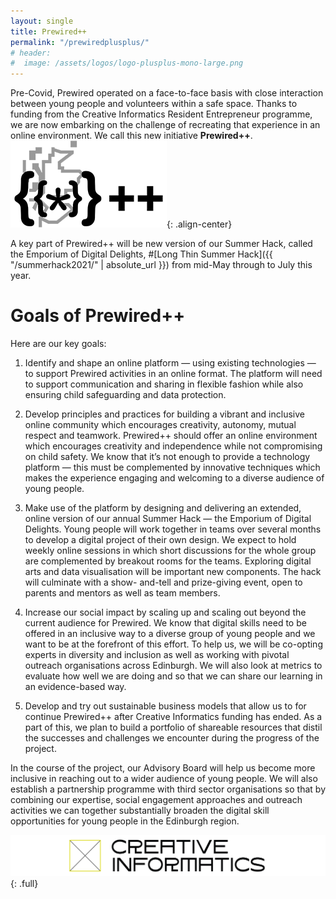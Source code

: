 ```yaml
---
layout: single
title: Prewired++
permalink: "/prewiredplusplus/"
# header:
#  image: /assets/logos/logo-plusplus-mono-large.png
---
```


Pre-Covid, Prewired operated on a face-to-face basis with close interaction between young people and volunteers within a safe space. Thanks to funding from the Creative Informatics Resident Entrepreneur programme, we are now embarking on the challenge of recreating that experience in an online environment. We call this new initiative <b>Prewired++</b>.
![Prewired++ Logo](/assets/logos/logo-plusplus-mono-small.png){: .align-center}

A key part of Prewired++ will be new version of our Summer Hack, called the Emporium of Digital Delights,
#[Long Thin Summer Hack]({{ "/summerhack2021/" | absolute_url }})
from mid-May through to July this year. 

# Goals of Prewired++

 Here are our key goals:

1. Identify and shape an online platform — using existing technologies — to support Prewired activities in an online format. The platform will need to support communication and sharing in flexible fashion while also ensuring child safeguarding and data protection.

2. Develop principles and practices for building a vibrant and inclusive online community which encourages creativity, autonomy, mutual respect and teamwork. Prewired++ should offer an online environment which encourages creativity and independence while not compromising on child safety. We know that it’s not enough to provide a technology platform — this must be complemented by innovative techniques which makes the experience engaging and welcoming to a diverse audience of young people.

3. Make use of the platform by designing and delivering an extended, online version of our annual Summer Hack — the Emporium of Digital Delights. Young people will work together in teams over several months to develop a digital project of their own design. We expect to hold weekly online sessions in which short discussions for the whole group are complemented by breakout rooms for the teams. Exploring digital arts and data visualisation will be important new components. The hack will culminate with a show- and-tell and prize-giving event, open to parents and mentors as well as team members.

4. Increase our social impact by scaling up and scaling out beyond the current audience for Prewired. We know that digital skills need to be offered in an inclusive way to a diverse group of young people and we want to be at the forefront of this effort. To help us, we will be co-opting experts in diversity and inclusion as well as working with pivotal outreach organisations across Edinburgh. We will also look at metrics to evaluate how well we are doing and so that we can share our learning in an evidence-based way.

5. Develop and try out sustainable business models that allow us to for continue Prewired++ after Creative Informatics funding has ended. As a part of this, we plan to build a portfolio of shareable resources that distil the successes and challenges we encounter during the progress of the project.

In the course of the project, our Advisory Board will help us become more inclusive in reaching out to a wider audience of young people. We will also establish a partnership programme with third sector organisations so that by combining our expertise, social engagement approaches and outreach activities we can together substantially broaden the digital skill opportunities for young people in the Edinburgh region.

![Creative Informatics Logo](/assets/logos/CI-logo-on-white.png){: .full}